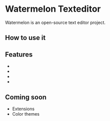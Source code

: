 # Watermelon Texteditor
Watermelon is an open-source text editor project.

## How to use it

## Features
- 
- 
- 
- 

## Coming soon
- Extensions
- Color themes
